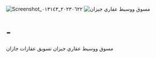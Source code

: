 ![Screenshot_٢٠٢٣٠٦٢٢_٠١٣١٤٣](https://github.com/Tareq645/-/assets/149726388/c528b099-e188-4305-ab66-22a3dfa37545)
![مسوق ووسيط عقاري جيزان](https://github.com/Tareq645/-/assets/149726388/4c8cc857-291e-443b-a1fd-35981089058d)
# -
مسوق ووسيط عقاري جيزان تسويق عقارات جازان 
